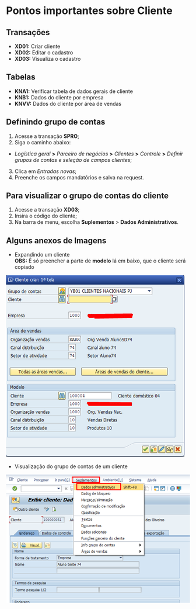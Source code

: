 # Pontos importantes sobre Cliente

## Transações

- **XD01:** Criar cliente
- **XD02:** Editar o cadastro 
- **XD03:** Visualiza o cadastro 

 
## Tabelas

- **KNA1:** Verificar tabela de dados gerais de cliente
- **KNB1:** Dados do cliente por empresa
- **KNVV:** Dados do cliente por área de vendas


## Definindo grupo de contas

1. Acesse a transação **SPRO**;
2. Siga o caminho abaixo:

- *Logística geral* **>** *Parceiro de negócios* **>** *Clientes* **>** *Controle* **>** *Definir grupos de contas e seleção de campos clientes*;

3. Clica em *Entradas novas*; 
4. Preenche os campos mandatórios e salva na request.


## Para visualizar o grupo de contas do cliente

1. Acesse a transação **XD03**;
2. Insira o código do cliente;
3. Na barra de menu, escolha **Suplementos** > **Dados Administrativos**.


## Alguns anexos de Imagens 


- Expandindo um cliente   
**OBS:** É só preencher a parte de **modelo** lá em baixo, que o cliente será copiado   

![Expansão do cliente](image.png)   

- Visualização do grupo de contas de um cliente   

![grupo de contas](image-1.png)
